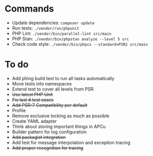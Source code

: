 Commands
===
* Update dependencies: `composer update`
* Run tests: `./vendor/run/phpunit`
* PHP Lint: `./vendor/bin/parallel-lint src/main`
* PHP Stan: `./vendor/bin/phpstan analyze --level 5 src`
* Check code style: `./vendor/bin/phpcs --standard=PSR2 src/main`

To do
===
* Add phing build test to run all tasks automatically
* Move tests into namespaces
* Extend test to cover all levels from PSR
* ~~Use latest PHP Unit~~
* ~~Fix last 4 test cases~~
* ~~Add PSR-7 Compatibility per default~~
* Profile
* Remove exclusive locking as much as possible
* Create YAML adapter
* Think about storing important things in APCu
* Builder pattern for log configuration
* ~~Add packagist integration~~
* Add test for message interpolation and exception tracing
* ~~Add proper recognition for tracing~~